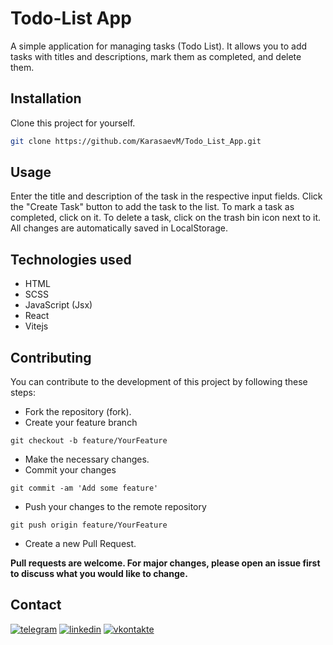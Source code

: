 # Todo-List App

A simple application for managing tasks (Todo List). It allows you to add tasks with titles and descriptions, mark them as completed, and delete them.

## Installation

Clone this project for yourself.

```bash
git clone https://github.com/KarasaevM/Todo_List_App.git
```

## Usage

Enter the title and description of the task in the respective input fields.
Click the "Create Task" button to add the task to the list.
To mark a task as completed, click on it.
To delete a task, click on the trash bin icon next to it.
All changes are automatically saved in LocalStorage.

## Technologies used

- HTML
- SCSS
- JavaScript (Jsx)
- React
- Vitejs

## Contributing

You can contribute to the development of this project by following these steps:

- Fork the repository (fork).
- Create your feature branch

```
git checkout -b feature/YourFeature
```

- Make the necessary changes.
- Commit your changes

```
git commit -am 'Add some feature'
```

- Push your changes to the remote repository

```
git push origin feature/YourFeature
```

- Create a new Pull Request.

**Pull requests are welcome. For major changes, please open an issue first
to discuss what you would like to change.**

## Contact

<p align="left">
	<a href="https://t.me/Delsets">
      <img alt="telegram" title="telegram" src="https://custom-icon-badges.demolab.com/badge/-Telegram-00BFFF?style=for-the-badge&logo=telegram&logoColor=white"/></a>
	<a href="https://www.linkedin.com/in/karasaev-m/">
      <img alt="linkedin" title="linkedin" src="https://custom-icon-badges.demolab.com/badge/-Linkedin-0279FF?style=for-the-badge&logo=linkedin&logoColor=white"/></a>
	<a href="https://vk.com/karasaev_m">
      <img alt="vkontakte" title="vkontakte" src="https://custom-icon-badges.demolab.com/badge/-Vkontakte-0279FF?style=for-the-badge&logo=vk&logoColor=white"/></a> 
</p>
